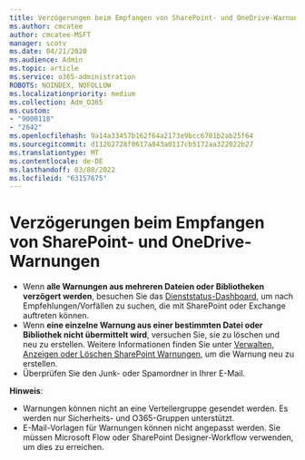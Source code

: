 ```yaml
---
title: Verzögerungen beim Empfangen von SharePoint- und OneDrive-Warnungen
ms.author: cmcatee
author: cmcatee-MSFT
manager: scotv
ms.date: 04/21/2020
ms.audience: Admin
ms.topic: article
ms.service: o365-administration
ROBOTS: NOINDEX, NOFOLLOW
ms.localizationpriority: medium
ms.collection: Adm_O365
ms.custom:
- "9000118"
- "2642"
ms.openlocfilehash: 9a14a33457b162f64a2173e9bcc6701b2ab25f64
ms.sourcegitcommit: d11262728f0617a843a0117cb5172aa322022b27
ms.translationtype: MT
ms.contentlocale: de-DE
ms.lasthandoff: 03/08/2022
ms.locfileid: "63157675"
---
```

# <a name="delays-in-receiving-sharepoint-and-onedrive-alerts"></a>Verzögerungen beim Empfangen von SharePoint- und OneDrive-Warnungen

- Wenn **alle Warnungen aus mehreren Dateien oder Bibliotheken verzögert werden**, besuchen Sie das [Dienststatus-Dashboard](https://portal.office.com/adminportal/home?ref=/servicehealth), um nach Empfehlungen/Vorfällen zu suchen, die mit SharePoint oder Exchange auftreten können.
- Wenn **eine einzelne Warnung aus einer bestimmten Datei oder Bibliothek nicht übermittelt wird**, versuchen Sie, sie zu löschen und neu zu erstellen. Weitere Informationen finden Sie unter [Verwalten, Anzeigen oder Löschen SharePoint Warnungen](https://support.microsoft.com/office/99dfb19c-9a90-4a8c-aba1-aa8c8afb0de2), um die Warnung neu zu erstellen.
- Überprüfen Sie den Junk- oder Spamordner in Ihrer E-Mail.

**Hinweis**:
- Warnungen können nicht an eine Verteilergruppe gesendet werden. Es werden nur Sicherheits- und O365-Gruppen unterstützt.
- E-Mail-Vorlagen für Warnungen können nicht angepasst werden. Sie müssen Microsoft Flow oder SharePoint Designer-Workflow verwenden, um dies zu erreichen.
